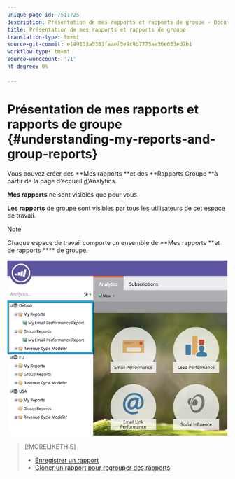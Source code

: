 ```yaml
---
unique-page-id: 7511725
description: Présentation de mes rapports et rapports de groupe - Documents marketing - Documentation du produit
title: Présentation de mes rapports et rapports de groupe
translation-type: tm+mt
source-git-commit: e149133a5383faaef5e9c9b7775ae36e633ed7b1
workflow-type: tm+mt
source-wordcount: '71'
ht-degree: 0%

---
```



# Présentation de mes rapports et rapports de groupe {#understanding-my-reports-and-group-reports}

Vous pouvez créer des **Mes rapports **et des **Rapports Groupe **à partir de la page d’accueil [d’](navigating-the-analytics-home-page.md)Analytics.

**Mes rapports** ne sont visibles que pour vous.

**Les rapports** de groupe sont visibles par tous les utilisateurs de cet espace de travail.

>[!NOTE]
>
>Chaque espace de travail comporte un ensemble de **Mes rapports **et de rapports **** de groupe.

![](assets/image2015-4-21-14-3a41-3a22.png)

>[!MORELIKETHIS]
>
>* [Enregistrer un rapport](save-a-report.md)
>* [Cloner un rapport pour regrouper des rapports](../../../../product-docs/reporting/basic-reporting/report-activity/clone-a-report-to-group-reports.md)

>



